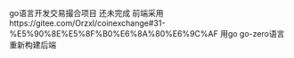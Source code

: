go语言开发交易撮合项目  还未完成 前端采用https://gitee.com/Orzxl/coinexchange#31-%E5%90%8E%E5%8F%B0%E6%8A%80%E6%9C%AF   用go go-zero语言重新构建后端
